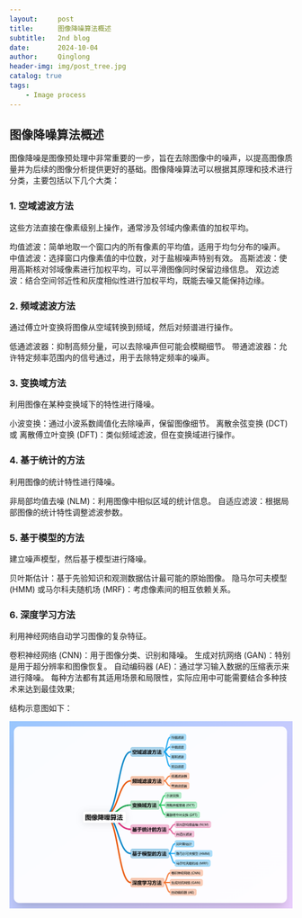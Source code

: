 ```yaml
---
layout:     post
title:      图像降噪算法概述
subtitle:   2nd blog
date:       2024-10-04
author:     Qinglong
header-img: img/post_tree.jpg
catalog: true
tags:
    - Image process
---
```

## 图像降噪算法概述

图像降噪是图像预处理中非常重要的一步，旨在去除图像中的噪声，以提高图像质量并为后续的图像分析提供更好的基础。图像降噪算法可以根据其原理和技术进行分类，主要包括以下几个大类：

### 1. 空域滤波方法

这些方法直接在像素级别上操作，通常涉及邻域内像素值的加权平均。

均值滤波：简单地取一个窗口内的所有像素的平均值，适用于均匀分布的噪声。
中值滤波：选择窗口内像素值的中位数，对于盐椒噪声特别有效。
高斯滤波：使用高斯核对邻域像素进行加权平均，可以平滑图像同时保留边缘信息。
双边滤波：结合空间邻近性和灰度相似性进行加权平均，既能去噪又能保持边缘。
### 2. 频域滤波方法

通过傅立叶变换将图像从空域转换到频域，然后对频谱进行操作。

低通滤波器：抑制高频分量，可以去除噪声但可能会模糊细节。
带通滤波器：允许特定频率范围内的信号通过，用于去除特定频率的噪声。
### 3. 变换域方法

利用图像在某种变换域下的特性进行降噪。

小波变换：通过小波系数阈值化去除噪声，保留图像细节。
离散余弦变换 (DCT) 或 离散傅立叶变换 (DFT)：类似频域滤波，但在变换域进行操作。
### 4. 基于统计的方法

利用图像的统计特性进行降噪。

非局部均值去噪 (NLM)：利用图像中相似区域的统计信息。
自适应滤波：根据局部图像的统计特性调整滤波参数。
### 5. 基于模型的方法

建立噪声模型，然后基于模型进行降噪。

贝叶斯估计：基于先验知识和观测数据估计最可能的原始图像。
隐马尔可夫模型 (HMM) 或马尔科夫随机场 (MRF)：考虑像素间的相互依赖关系。
### 6. 深度学习方法

利用神经网络自动学习图像的复杂特征。

卷积神经网络 (CNN)：用于图像分类、识别和降噪。
生成对抗网络 (GAN)：特别是用于超分辨率和图像恢复。
自动编码器 (AE)：通过学习输入数据的压缩表示来进行降噪。
每种方法都有其适用场景和局限性，实际应用中可能需要结合多种技术来达到最佳效果;

结构示意图如下：

![Image_denoise_class](https://github.com/Long-drong/Image_store/blob/master/post_blog/Image_denoise_class.png?raw=true)

   